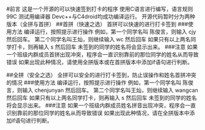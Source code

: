 #前言
这是一个开源的可以快速签到打卡的程序
使用C语言进行编写，语言规则 99C
测试用编译器 Devc++与C4droid均成功编译运行。
开源代码暂时分为两种版本（全拼与首拼）
##首拼（快速之选）
首拼可以快速的进行打卡签到
###使用方法
编译运行，按照提示进行操作
例如，第一个同学名叫 陈俊言，则输入 cjy 然后回车。
第二个同学名叫王灿，则继续输入 wc 然后回车
如果只有以上两名同学打卡，则再输入 s 然后回车
未签到的同学的姓名将会显示出来。
###注意
如果一个班级内群成员首拼出现冲突，程序会一直识别靠前的那位同学的姓名从而导致错误
如果出现此种情况，请使用全拼版本或在首拼版本中添加if语句进行判断。

##全拼（安全之选）
全拼可以安全的进行打卡签到，防止误操作和姓名首拼冲突的情况
###使用方法
编译运行，按照提示进行操作
例如，第一个同学名叫 陈俊言，则输入 chenjunyan 然后回车。
第二个同学名叫王灿，则继续输入 wangcan 然后回车
如果只有以上两名同学打卡，则再输入 s 然后回车
未签到的同学的姓名将会显示出来。
###注意
如果一个班级内群成员姓名拼音出现冲突，程序会一直识别靠前的那位同学的姓名从而导致错误
如果出现此种情况，请在全拼版本中添加if语句进行判断。
